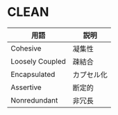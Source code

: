 # CLEAN

| 用語 | 説明 |
| --- | --- |
| Cohesive | 凝集性 |
| Loosely Coupled | 疎結合 |
| Encapsulated | カプセル化 |
| Assertive | 断定的 |
| Nonredundant | 非冗長 |
